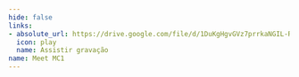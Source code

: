 ```yaml
---
hide: false
links:
- absolute_url: https://drive.google.com/file/d/1DuKgHgvGVz7prrkaNGIL-R_sThElxpjf/view?usp=sharing
  icon: play
  name: Assistir gravação
name: Meet MC1
---
```

